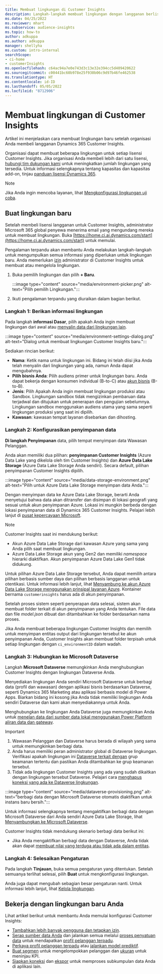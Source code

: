 ```yaml
---
title: Membuat lingkungan di Customer Insights
description: Langkah-langkah membuat lingkungan dengan langganan berlisensi untuk Dynamics 365 Customer Insights.
ms.date: 04/25/2022
ms.reviewer: mhart
ms.subservice: audience-insights
ms.topic: how-to
author: adkuppa
ms.author: adkuppa
manager: shellyha
ms.custom: intro-internal
searchScope:
- ci-home
- customerInsights
ms.openlocfilehash: c64ac94a7e0e743d3c13e32e394cc5d409420622
ms.sourcegitcommit: c00441bc60b978e25f930b06c9d97b46fe462538
ms.translationtype: HT
ms.contentlocale: id-ID
ms.lasthandoff: 05/05/2022
ms.locfileid: "8712906"
---
```

# <a name="create-an-environment-in-customer-insights"></a>Membuat lingkungan di Customer Insights

Artikel ini menjelaskan cara membuat lingkungan baru setelah organisasi Anda membeli langganan Dynamics 365 Customer Insights. 

Organisasi dapat membuat beberapa lingkungan untuk setiap lisensi Customer Insights. Jika organisasi Anda membeli lebih dari satu lisensi, [hubungi tim dukungan kami](https://go.microsoft.com/fwlink/?linkid=2079641) untuk meningkatkan jumlah lingkungan yang tersedia. Untuk informasi selengkapnya tentang kapasitas dan kapasitas add-on, tinjau [panduan lisensi Dynamics 365](https://go.microsoft.com/fwlink/?LinkId=866544).

> [!NOTE]
> Jika Anda ingin mencoba layanan, lihat [Mengkonfigurasi lingkungan uji coba](trial-signup.md).

## <a name="create-a-new-environment"></a>Buat lingkungan baru

Setelah membeli lisensi langganan untuk Customer Insights, administrator Microsoft 365 global penyewa menerima email yang mengundang mereka untuk membuat lingkungan. Buka [https://home.ci.ai.dynamics.com/start](https://home.ci.ai.dynamics.com/start) untuk memulai. 

Pengalaman terpandu akan membantu Anda melakukan langkah-langkah untuk mengumpulkan semua informasi yang diperlukan untuk lingkungan baru. Anda memerlukan [izin](permissions.md) administrator di Customer Insights untuk membuat atau mengelola lingkungan.

1. Buka pemilih lingkungan dan pilih **+ Baru**.
  
   :::image type="content" source="media/environment-picker.png" alt-text="Pilih pemilih Lingkungan.":::

1. Ikuti pengalaman terpandu yang diuraikan dalam bagian berikut.

### <a name="step-1-provide-environment-information"></a>Langkah 1: Berikan informasi lingkungan

Pada langkah **informasi Dasar**, pilih apakah Anda ingin membuat lingkungan dari awal atau [menyalin data dari lingkungan lain](manage-environments.md#copy-the-environment-configuration).

   :::image type="content" source="media/environment-settings-dialog.png" alt-text="Dialog untuk membuat lingkungan Customer Insights baru.":::

Sediakan rincian berikut:
   - **Nama**: Ketik nama untuk lingkungan ini. Bidang ini telah diisi jika Anda telah menyalin dari lingkungan yang ada, namun Anda dapat mengubahnya.
   - **Pilih bisnis Anda**: Pilih audiens primer untuk lingkungan baru. Anda dapat bekerja dengan konsumen individual (B-to-C) atau [akun bisnis](work-with-business-accounts.md) (B-to-B).
   - **Jenis**: Pilih Apakah Anda ingin membuat lingkungan produksi atau Sandbox. Lingkungan sandbox tidak mengizinkan pembaruan data terjadwal dan ditujukan untuk penerapan dan pengujian sebelumnya. Lingkungan sandbox menggunakan audiens utama yang sama seperti lingkungan produksi yang saat ini dipilih.
   - **Kawasan**: kawasan tempat layanan disebarkan dan dihosting.

### <a name="step-2-configure-data-storage"></a>Langkah 2: Konfigurasikan penyimpanan data

**Di langkah Penyimpanan** data, pilih tempat menyimpan data Wawasan Pelanggan.

Anda akan memiliki dua pilihan: **penyimpanan Customer Insights** (Azure Data Lake yang dikelola oleh tim Customer Insights) dan **Azure Data Lake Storage** (Azure Data Lake Storage Anda sendiri). Secara default, pilihan penyimpanan Customer Insights dipilih.

:::image type="content" source="media/data-storage-environment.png" alt-text="Pilih untuk Azure Data Lake Storage menyimpan data Anda.":::

Dengan menyimpan data ke Azure Data Lake Storage, berarti Anda menyetujui bahwa data akan ditransfer dan disimpan di lokasi geografi yang sesuai untuk akun penyimpanan Azure. Lokasi ini mungkin berbeda dengan lokasi penyimpanan data di Dynamics 365 Customer Insights. Pelajari lebih lanjut di [pusat kepercayaan Microsoft](https://www.microsoft.com/trust-center).

> [!NOTE]
> Customer Insights saat ini mendukung berikut:  
> - Akun Azure Data Lake Storage dari kawasan Azure yang sama yang Anda pilih saat membuat lingkungan.
> - Azure Data Lake Storage akun yang Gen2 dan memiliki *namespace* hierarki diaktifkan. Akun penyimpanan Azure Data Lake Gen1 tidak didukung.

Untuk pilihan Azure Data Lake Storage tersebut, Anda dapat memilih antara pilihan berbasis sumber daya dan pilihan berbasis langganan untuk otentikasi. Untuk informasi lebih lanjut, lihat [Menyambung ke akun Azure Data Lake Storage menggunakan prinsipal layanan Azure](connect-service-principal.md). Kontainer bernama `customerinsights` harus ada di akun penyimpanan.

Setelah proses sistem seperti penyerapan data selesai, sistem akan membuat folder terkait di akun penyimpanan yang Anda tentukan. File data dan file *model.json* dibuat dan ditambahkan ke folder berdasarkan nama proses.

Jika Anda membuat beberapa lingkungan Customer Insights dan memilih untuk menyimpan entitas output dari lingkungan tersebut ke akun penyimpanan Anda, Customer Insights akan membuat folder terpisah untuk setiap lingkungan dengan `ci_environmentID` dalam wadah.

### <a name="step-3-connect-to-microsoft-dataverse"></a>Langkah 3: Hubungkan ke Microsoft Dataverse
   
Langkah **Microsoft Dataverse** memungkinkan Anda menghubungkan Customer Insights dengan lingkungan Dataverse Anda.

Menyediakan lingkungan Anda sendiri Microsoft Dataverse untuk berbagi data (profil dan wawasan) dengan aplikasi bisnis berdasarkan Dataverse, seperti Dynamics 365 Marketing atau aplikasi berbasis model di Power Apps. Biarkan bidang ini kosong jika Anda tidak memiliki lingkungan Anda sendiri Dataverse dan kami akan menyediakannya untuk Anda.

Menghubungkan ke lingkungan Anda Dataverse juga memungkinkan Anda untuk [menelan data dari sumber data lokal menggunakan Power Platform aliran data dan gateway](data-sources.md#add-data-from-on-premises-data-sources).

> [!IMPORTANT]
> 1. Wawasan Pelanggan dan Dataverse harus berada di wilayah yang sama untuk memungkinkan berbagi data.
> 1. Anda harus memiliki peran administrator global di Dataverse lingkungan. Verifikasi apakah lingkungan ini [Dataverse terkait dengan](/power-platform/admin/control-user-access#associate-a-security-group-with-a-dataverse-environment) grup keamanan tertentu dan pastikan Anda ditambahkan ke grup keamanan tersebut.
> 1. Tidak ada lingkungan Customer Insights yang ada yang sudah dikaitkan dengan lingkungan tersebut Dataverse. Pelajari cara [menghapus koneksi yang ada ke Dataverse lingkungan](manage-environments.md#remove-an-existing-connection-to-a-dataverse-environment).

:::image type="content" source="media/dataverse-provisioning.png" alt-text="berbagi data dengan Microsoft Dataverse otomatis diaktifkan untuk instans baru bersih.":::

Untuk informasi selengkapnya tentang mengaktifkan berbagi data dengan Microsoft Dataverse dari Anda sendiri Azure Data Lake Storage, lihat [Menyambungkan ke Microsoft Dataverse](manage-environments.md#connect-to-microsoft-dataverse).

Customer Insights tidak mendukung skenario berbagi data berikut ini:
- Jika Anda mengaktifkan berbagi data dengan Dataverse, Anda tidak akan dapat [membuat nilai yang terduga atau tidak ada dalam entitas](predictions.md).

### <a name="step-4-finalize-the-settings"></a>Langkah 4: Selesaikan Pengaturan

Pada langkah **Tinjauan**, buka semua pengaturan yang ditentukan. Setelah semuanya terlihat selesai, pilih **Buat** untuk mengkonfigurasi lingkungan. 

Anda juga dapat mengubah sebagian besar pengaturan nanti. Untuk informasi lebih lanjut, lihat [Kelola lingkungan](manage-environments.md).

## <a name="work-with-your-new-environment"></a>Bekerja dengan lingkungan baru Anda

Lihat artikel berikut untuk membantu Anda memulai konfigurasi Customer Insights: 

- [Tambahkan lebih banyak pengguna dan tetapkan izin](permissions.md).
- [Serap sumber data Anda](data-sources.md) dan jalankan semua melalui [proses penyatuan data](data-unification.md) untuk mendapatkan [profil pelanggan terpadu](customer-profiles.md).
- [Perkaya profil pelanggan terpadu](enrichment-hub.md) atau [jalankan model prediktif](predictions-overview.md).
- [Buat segmen](segments.md) untuk mengelompokkan pelanggan dan [ukuran](measures.md) untuk meninjau KPI.
- [Siapkan koneksi](connections.md) dan [ekspor](export-destinations.md) untuk memproses subkumpulan data Anda di aplikasi lain.
